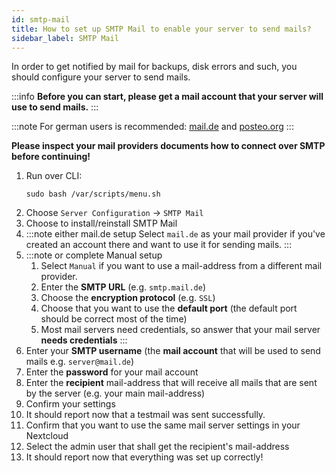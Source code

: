 ```yaml
---
id: smtp-mail
title: How to set up SMTP Mail to enable your server to send mails?
sidebar_label: SMTP Mail
---
```


In order to get notified by mail for backups, disk errors and such, you should configure your server to send mails.

:::info
**Before you can start, please get a mail account that your server will use to send mails.**
:::

:::note
For german users is recommended: [mail.de](https://signup.mail.de/de/) and [posteo.org](https://posteo.de/registrierung)
:::

**Please inspect your mail providers documents how to connect over SMTP before continuing!**
1. Run over CLI:
    ```shell
    sudo bash /var/scripts/menu.sh
    ```
1. Choose `Server Configuration` -> `SMTP Mail`
1. Choose to install/reinstall SMTP Mail
1. :::note either mail.de setup
    Select `mail.de` as your mail provider if you've created an account there and want to use it for sending mails.
    :::
1. :::note or complete Manual setup
    1. Select `Manual` if you want to use a mail-address from a different mail provider.
    1. Enter the **SMTP URL** (e.g. `smtp.mail.de`)
    1. Choose the **encryption protocol** (e.g. `SSL`)
    1. Choose that you want to use the **default port** (the default port should be correct most of the time)
    1. Most mail servers need credentials, so answer that your mail server **needs credentials**
    :::
1. Enter your **SMTP username** (the **mail account** that will be used to send mails e.g. `server@mail.de`)
1. Enter the **password** for your mail account
1. Enter the **recipient** mail-address that will receive all mails that are sent by the server (e.g. your main mail-address)
1. Confirm your settings
1. It should report now that a testmail was sent successfully.
1. Confirm that you want to use the same mail server settings in your Nextcloud
1. Select the admin user that shall get the recipient's mail-address
1. It should report now that everything was set up correctly!
